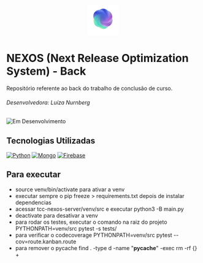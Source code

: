 <p align="center">
  <img src="nextReleaseProblem-main/logo.png" alt="NEXOS Logo" width="80" height="80">
</p>

# NEXOS (Next Release Optimization System) - Back

Repositório referente ao back do trabalho de conclusão de curso.

###### Desenvolvedora: Luíza Nurnberg

![Em Desenvolvimento](https://img.shields.io/badge/Status-Em_Desenvolvimento-green)

## Tecnologias Utilizadas
[![Python](https://skillicons.dev/icons?i=python)](https://www.pyhton.com)
[![Mongo](https://skillicons.dev/icons?i=mongo)](https://www.mongodb.com)
[![Firebase](https://skillicons.dev/icons?i=firebase)](https://www.firebase.com)


## Para executar
- source venv/bin/activate para ativar a venv
- executar sempre o pip freeze > requirements.txt depois de instalar dependencias
- acessar tcc-nexos-server/venv/src e executar python3 -B main.py
- deactivate para desativar a venv 
- para rodar os testes, executar o comando na raiz do projeto PYTHONPATH=venv/src pytest -s tests/
- para verificar o codecoverage PYTHONPATH=venv/src pytest --cov=route.kanban.route
- para remover o pycache find . -type d -name "__pycache__" -exec rm -rf {} +

